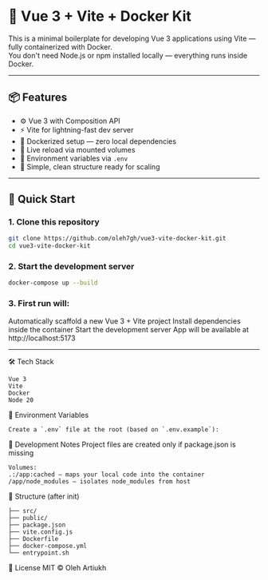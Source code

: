 # 🚀 Vue 3 + Vite + Docker Kit

This is a minimal boilerplate for developing Vue 3 applications using Vite — fully containerized with Docker.  
You don't need Node.js or npm installed locally — everything runs inside Docker.

---

## 📦 Features

- ⚙️ Vue 3 with Composition API
- ⚡️ Vite for lightning-fast dev server
- 🐳 Dockerized setup — zero local dependencies
- 🔁 Live reload via mounted volumes
- 🔐 Environment variables via `.env`
- 🧱 Simple, clean structure ready for scaling

---

## 🚀 Quick Start

### 1. Clone this repository

```bash
git clone https://github.com/oleh7gh/vue3-vite-docker-kit.git
cd vue3-vite-docker-kit
```

### 2. Start the development server
```bash
docker-compose up --build
```

### 3. First run will:
Automatically scaffold a new Vue 3 + Vite project
Install dependencies inside the container
Start the development server
App will be available at http://localhost:5173

---

🛠 Tech Stack
```
Vue 3
Vite
Docker
Node 20
```
🧪 Environment Variables
```
Create a `.env` file at the root (based on `.env.example`):
```

🧪 Development Notes
Project files are created only if package.json is missing
```
Volumes:
.:/app:cached — maps your local code into the container
/app/node_modules — isolates node_modules from host
```

📁 Structure (after init)
```
├── src/
├── public/
├── package.json
├── vite.config.js
├── Dockerfile
├── docker-compose.yml
└── entrypoint.sh
```

📜 License
MIT © Oleh Artiukh

